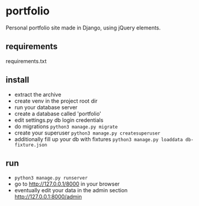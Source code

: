 # portfolio
Personal portfolio site made in Django, using jQuery elements.

## requirements
requirements.txt

## install
- extract the archive
- create venv in the project root dir
- run your database server
- create a database called 'portfolio'
- edit settings.py db login credentials
- do migrations ```python3 manage.py migrate```
- create your superuser ```python3 manage.py createsuperuser```
- additionally fill up your db with fixtures
```python3 manage.py loaddata db-fixture.json```

## run
- ```python3 manage.py runserver```
- go to http://127.0.0.1/8000 in your browser
- eventually edit your data in the admin section http://127.0.0.1:8000/admin

